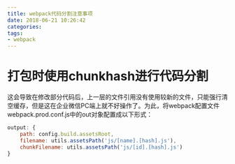 ```yaml
---
title: webpack代码分割注意事项
date: 2018-06-21 10:26:42
categories:
tags:
- webpack
---
```

# 打包时使用chunkhash进行代码分割
这会导致在修改部分代码后，上一层的文件引用没有使用较新的文件，只能强行清空缓存，但是这在企业微信PC端上就不好操作了。为此，将webpack配置文件webpack.prod.conf.js中的out对象配置成以下形式：
```js
output: {
    path: config.build.assetsRoot,
    filename: utils.assetsPath('js/[name].[hash].js'),
    chunkFilename: utils.assetsPath('js/[id].[hash].js')
}
```